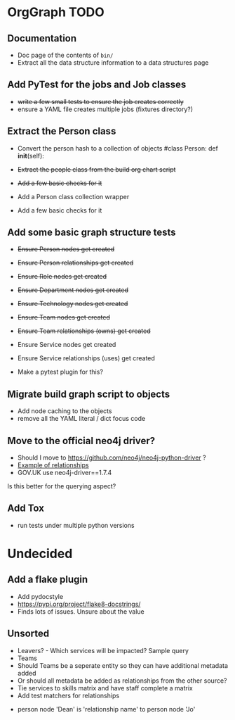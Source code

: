 # OrgGraph TODO

## Documentation

  * Doc page of the contents of `bin/`
  * Extract all the data structure information to a data structures page

## Add PyTest for the jobs and Job classes

 * ~~write a few small tests to ensure the job creates correctly~~
 * ensure a YAML file creates multiple jobs (fixtures directory?)

## Extract the Person class

 * Convert the person hash to a collection of objects #class Person: def __init__(self):
 * ~~Extract the people class from the build org chart script~~
 * ~~Add a few basic checks for it~~

 * Add a Person class collection wrapper
 * Add a few basic checks for it

## Add some basic graph structure tests

 * ~~Ensure Person nodes get created~~
 * ~~Ensure Person relationships get created~~

 * ~~Ensure Role nodes get created~~
 * ~~Ensure Department nodes get created~~
 * ~~Ensure Technology nodes get created~~

 * ~~Ensure Team nodes get created~~
 * ~~Ensure Team relationships (owns) get created~~

 * Ensure Service nodes get created
 * Ensure Service relationships (uses) get created

 * Make a pytest plugin for this?

## Migrate build graph script to objects

 * Add node caching to the objects
 * remove all the YAML literal / dict focus code

## Move to the official neo4j driver?

 * Should I move to https://github.com/neo4j/neo4j-python-driver ?
  * [Example of relationships](https://github.com/neo4j/neo4j-python-driver/blob/963936fab6216840c63877114150426badde97cb/tests/examples/pass_bookmarks_example.py)
 * GOV.UK use neo4j-driver==1.7.4

Is this better for the querying aspect?

## Add Tox

 * run tests under multiple python versions

# Undecided

## Add a flake plugin

 * Add pydocstyle
 * https://pypi.org/project/flake8-docstrings/
 * Finds lots of issues. Unsure about the value

## Unsorted

 * Leavers? - Which services will be impacted? Sample query
 * Teams
  * Should Teams be a seperate entity so they can have additional metadata added
  * Or should all metadata be added as relationships from the other source?
 * Tie services to skills matrix and have staff complete a matrix
 * Add test matchers for relationships
  - person node 'Dean' is 'relationship name' to person node 'Jo'
